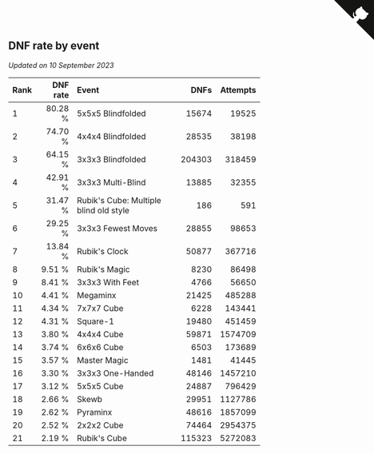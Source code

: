 ## DNF rate by event

*Updated on 10 September 2023*

| Rank | DNF rate | Event | DNFs | Attempts |
| :--- | ---: | :--- | ---: | ---: |
| 1 | 80.28 % | 5x5x5 Blindfolded | 15674 | 19525 |
| 2 | 74.70 % | 4x4x4 Blindfolded | 28535 | 38198 |
| 3 | 64.15 % | 3x3x3 Blindfolded | 204303 | 318459 |
| 4 | 42.91 % | 3x3x3 Multi-Blind | 13885 | 32355 |
| 5 | 31.47 % | Rubik's Cube: Multiple blind old style | 186 | 591 |
| 6 | 29.25 % | 3x3x3 Fewest Moves | 28855 | 98653 |
| 7 | 13.84 % | Rubik's Clock | 50877 | 367716 |
| 8 | 9.51 % | Rubik's Magic | 8230 | 86498 |
| 9 | 8.41 % | 3x3x3 With Feet | 4766 | 56650 |
| 10 | 4.41 % | Megaminx | 21425 | 485288 |
| 11 | 4.34 % | 7x7x7 Cube | 6228 | 143441 |
| 12 | 4.31 % | Square-1 | 19480 | 451459 |
| 13 | 3.80 % | 4x4x4 Cube | 59871 | 1574709 |
| 14 | 3.74 % | 6x6x6 Cube | 6503 | 173689 |
| 15 | 3.57 % | Master Magic | 1481 | 41445 |
| 16 | 3.30 % | 3x3x3 One-Handed | 48146 | 1457210 |
| 17 | 3.12 % | 5x5x5 Cube | 24887 | 796429 |
| 18 | 2.66 % | Skewb | 29951 | 1127786 |
| 19 | 2.62 % | Pyraminx | 48616 | 1857099 |
| 20 | 2.52 % | 2x2x2 Cube | 74464 | 2954375 |
| 21 | 2.19 % | Rubik's Cube | 115323 | 5272083 |


<a href="https://github.com/JustinTimeCuber/wca_statistics" class="github-corner" aria-label="View source on Github"><svg width="80" height="80" viewBox="0 0 250 250" style="fill:#151513; color:#fff; position: absolute; top: 0; border: 0; right: 0;" aria-hidden="true"><path d="M0,0 L115,115 L130,115 L142,142 L250,250 L250,0 Z"></path><path d="M128.3,109.0 C113.8,99.7 119.0,89.6 119.0,89.6 C122.0,82.7 120.5,78.6 120.5,78.6 C119.2,72.0 123.4,76.3 123.4,76.3 C127.3,80.9 125.5,87.3 125.5,87.3 C122.9,97.6 130.6,101.9 134.4,103.2" fill="currentColor" style="transform-origin: 130px 106px;" class="octo-arm"></path><path d="M115.0,115.0 C114.9,115.1 118.7,116.5 119.8,115.4 L133.7,101.6 C136.9,99.2 139.9,98.4 142.2,98.6 C133.8,88.0 127.5,74.4 143.8,58.0 C148.5,53.4 154.0,51.2 159.7,51.0 C160.3,49.4 163.2,43.6 171.4,40.1 C171.4,40.1 176.1,42.5 178.8,56.2 C183.1,58.6 187.2,61.8 190.9,65.4 C194.5,69.0 197.7,73.2 200.1,77.6 C213.8,80.2 216.3,84.9 216.3,84.9 C212.7,93.1 206.9,96.0 205.4,96.6 C205.1,102.4 203.0,107.8 198.3,112.5 C181.9,128.9 168.3,122.5 157.7,114.1 C157.9,116.9 156.7,120.9 152.7,124.9 L141.0,136.5 C139.8,137.7 141.6,141.9 141.8,141.8 Z" fill="currentColor" class="octo-body"></path></svg></a><style>.github-corner:hover .octo-arm{animation:octocat-wave 560ms ease-in-out}@keyframes octocat-wave{0%,100%{transform:rotate(0)}20%,60%{transform:rotate(-25deg)}40%,80%{transform:rotate(10deg)}}@media (max-width:500px){.github-corner:hover .octo-arm{animation:none}.github-corner .octo-arm{animation:octocat-wave 560ms ease-in-out}}</style>
